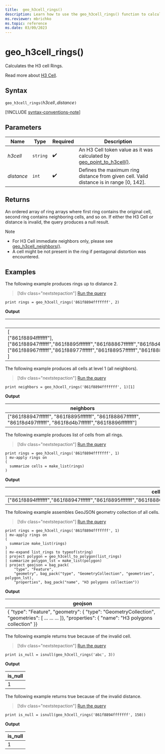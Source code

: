 ```yaml
---
title:  geo_h3cell_rings()
description: Learn how to use the geo_h3cell_rings() function to calculate the H3 cell rings.
ms.reviewer: mbrichko
ms.topic: reference
ms.date: 03/09/2023
---
```

# geo_h3cell_rings()

Calculates the H3 cell Rings.

Read more about [H3 Cell](https://eng.uber.com/h3/).

## Syntax

`geo_h3cell_rings(`*h3cell*`,`*distance*`)`

[!INCLUDE [syntax-conventions-note](../../includes/syntax-conventions-note.md)]

## Parameters

|Name|Type|Required|Description|
|--|--|--|--|
| *h3cell* | `string` |  :heavy_check_mark: | An H3 Cell token value as it was calculated by [geo_point_to_h3cell()](geo-point-to-h3cell-function.md).|
| *distance* | `int` |  :heavy_check_mark: | Defines the maximum ring distance from given cell. Valid distance is in range [0, 142].|

## Returns

An ordered array of ring arrays where first ring contains the original cell, second ring contains neighboring cells, and so on. If either the H3 Cell or distance is invalid, the query produces a null result.

> [!NOTE]
>
> * For H3 Cell immediate neighbors only, please see [geo_h3cell_neighbors()](geo-h3cell-neighbors-function.md).
> * A cell might be not present in the ring if pentagonal distortion was encountered.

## Examples

The following example produces rings up to distance 2.

> [!div class="nextstepaction"]
> <a href="https://dataexplorer.azure.com/clusters/help/databases/Samples?query=H4sIAAAAAAAAAysoyswrUQAS6cUKtgrpqfnxGcbJqTk58WAhDXULM8M0CwtLkzQIUNdRMNIEAJ04a1w0AAAA" target="_blank">Run the query</a>

```kusto
print rings = geo_h3cell_rings('861f8894fffffff', 2)
```

**Output**

|rings|
|---|
|[<br> ["861f8894fffffff"],<br> ["861f88947ffffff","861f8895fffffff","861f88867ffffff","861f8d497ffffff","861f8d4b7ffffff","861f8896fffffff"],<br> ["861f88967ffffff","861f88977ffffff","861f88957ffffff","861f8882fffffff","861f88877ffffff","861f88847ffffff","861f8886fffffff","861f8d49fffffff","861f8d487ffffff","861f8d4a7ffffff","861f8d59fffffff","861f8d597ffffff"]<br> ]|

The following example produces all cells at level 1 (all neighbors).

> [!div class="nextstepaction"]
> <a href="https://dataexplorer.azure.com/clusters/help/databases/Samples?query=H4sIAAAAAAAAAysoyswrUchLzUzPSMovKlawVUhPzY/PME5OzcmJB8qlF2uoW5gZpllYWJqkQYC6joKhZrRhLACfNYVMOwAAAA==" target="_blank">Run the query</a>

```kusto
print neighbors = geo_h3cell_rings('861f8894fffffff', 1)[1]
```

**Output**

|neighbors|
|---|
|["861f88947ffffff", "861f8895fffffff", "861f88867ffffff", "861f8d497ffffff", "861f8d4b7ffffff","861f8896fffffff"]|

The following example produces list of cells from all rings.

> [!div class="nextstepaction"]
> <a href="https://dataexplorer.azure.com/clusters/help/databases/Samples?query=H4sIAAAAAAAAAysoyswrUQAS6cUKtgrpqfnxGcbJqTk58WAhDXULM8M0CwtLkzQIUNdRMNTkqlHILdNNLCjIqYTqzM9T4NLgUlAoLs3NTSzKrEpVAJkBMjE3MTs1PiezuEQDrFKTSxMAkXmI93IAAAA=" target="_blank">Run the query</a>

```kusto
print rings = geo_h3cell_rings('861f8894fffffff', 1)
| mv-apply rings on 
(
  summarize cells = make_list(rings)
)
```

**Output**

|cells|
|---|
|["861f8894fffffff","861f88947ffffff","861f8895fffffff","861f88867ffffff","861f8d497ffffff","861f8d4b7ffffff","861f8896fffffff"]|

The following example assembles GeoJSON geometry collection of all cells.

> [!div class="nextstepaction"]
> <a href="https://dataexplorer.azure.com/clusters/help/databases/Samples?query=H4sIAAAAAAAAA1VPS07DMBDd5xSjbGpLZVEVobBgVQm4hWXCJKT1T/a0ahCHZ5yYumRhxe/vECdHwMeY4AVG9Opr36MxaoHEpnvaDV33/Dis32YLO9n8gL086BDMXJzeQSMagHS2VsfpG8HqEyozJRKLQjbFhdeg3SdkZq0A8kBzQD+IRBnJwhD9EXuC4M08cvi/ZeRVwUWNya7aXnhlErG3bin4fQUHH9NS8aFHFXR/yg8BaPOodgvtK2o6R/5dYdZbpDgzdTPctG+FPHhjOHzyLqPFMmHi2900WSJ5SsBIK19DnbZL6Pv+z5Sgr8FS/gJRaHlovAEAAA==" target="_blank">Run the query</a>

```kusto
print rings = geo_h3cell_rings('861f8894fffffff', 1)
| mv-apply rings on 
(
  summarize make_list(rings)
)
| mv-expand list_rings to typeof(string)
| project polygon = geo_h3cell_to_polygon(list_rings)
| summarize polygon_lst = make_list(polygon)
| project geojson = bag_pack(
    "type", "Feature",
    "geometry", bag_pack("type", "GeometryCollection", "geometries", polygon_lst),
    "properties", bag_pack("name", "H3 polygons collection"))
```

**Output**

|geojson|
|---|
|{ "type": "Feature", "geometry": { "type": "GeometryCollection", "geometries": [ ... ... ... ]}, "properties": { "name": "H3 polygons collection" }}|

The following example returns true because of the invalid cell.

> [!div class="nextstepaction"]
> <a href="https://dataexplorer.azure.com/clusters/help/databases/Samples?query=H4sIAAAAAAAAAysoyswrUcgsjs8rzclRsAWyQAyN9NT8+Azj5NScnHiggvRiDfXEpGR1HQVjTU0AZygYaTIAAAA=" target="_blank">Run the query</a>

```kusto
print is_null = isnull(geo_h3cell_rings('abc', 3))
```

**Output**

|is_null|
|---|
|1|

The following example returns true because of the invalid distance.

> [!div class="nextstepaction"]
> <a href="https://dataexplorer.azure.com/clusters/help/databases/Samples?query=H4sIAAAAAAAAAysoyswrUcgsjs8rzclRsAWyQAyN9NT8+Azj5NScnHiggvRiDXULM8M0CwtLkzQIUNdRMDQ10NQEAAa/KwhAAAAA" target="_blank">Run the query</a>

```kusto
print is_null = isnull(geo_h3cell_rings('861f8894fffffff', 150))
```

**Output**

|is_null|
|---|
|1|

